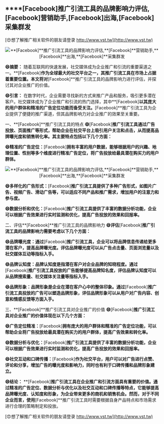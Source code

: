 ## ****[Facebook]**推广引流工具的品牌影响力评估,**[Facebook]**营销助手,**[Facebook]**出海,**[Facebook]**采集群发**

[😍想了解推广相关软件的朋友请登录 http://www.vst.tw](http://www.vst.tw)

 <center><img src="https://vst.tw/MP4/tuiguang/png/7.png" alt="**[Facebook]**推广引流工具的品牌影响力评估,**[Facebook]**营销助手,**[Facebook]**出海,**[Facebook]**采集群发"></center>

**😄摘要：**
随着互联网的快速发展，社交媒体成为企业推广和引流的重要渠道之一。**[Facebook]**作为全球最大的社交平台之一，其推广引流工具在市场上占据着重要位置。本文将对**[Facebook]**推广引流工具的品牌影响力进行评估，并探讨其对企业推广的价值。

**😄引言：**
在数字时代，企业需要寻找新的方式来推广产品和服务，吸引更多潜在客户。社交媒体成为了企业推广和引流的热门选择，其中**[Facebook]**以其庞大的用户群体和精准的广告定位功能而备受关注。**[Facebook]**推广引流工具为企业提供了便捷的推广渠道，但其品牌影响力对企业推广的效果至关重要。

一、**[Facebook]**推广引流工具的特点
**😄**[Facebook]**推广引流工具通过广告投放、页面推广等形式，帮助企业在社交平台上吸引用户关注和点击，从而提高品牌曝光度和销售转化率。其主要特点包括以下几个方面：**

**😄精准的广告定位：**[Facebook]**拥有丰富的用户数据，能够根据用户的兴趣、地理位置、性别等多个维度进行精准广告定位，将广告投放给最具潜在购买力的用户群体。**

 <center><img src="https://vst.tw/MP4/tuiguang/png/3.png" alt="**[Facebook]**推广引流工具的品牌影响力评估,**[Facebook]**营销助手,**[Facebook]**出海,**[Facebook]**采集群发"></center>

**😄多样化的广告形式：**[Facebook]**推广引流工具提供了多种广告形式，如图片广告、视频广告、滑动广告等，可以适应不同产品和推广需求，增加用户的注意力和参与度。**

**😄数据分析和优化：**[Facebook]**推广引流工具提供了丰富的数据分析功能，企业可以根据广告效果进行实时监测和优化，提高广告投放的效果和回报率。**

二、评估**[Facebook]**推广引流工具的品牌影响力
**😄评估**[Facebook]**推广引流工具的品牌影响力需要考虑以下几个方面：**

**😄品牌曝光度：通过**[Facebook]**推广引流工具，企业可以将品牌信息传递给更多潜在客户，提高品牌曝光度。评估品牌曝光度可以从广告点击量、页面浏览量以及社交媒体互动等指标入手。**

**😄品牌认知度：品牌认知度是指潜在客户对企业品牌的知晓程度。通过**[Facebook]**推广引流工具投放的广告能够提高品牌知名度，评估品牌认知度可以从品牌搜索量、社交媒体关注量等指标入手。**

**😄品牌形象：品牌形象是企业在潜在客户心中的整体印象。通过**[Facebook]**推广引流工具投放的广告可以塑造品牌形象，评估品牌形象可以从用户对广告内容、创意和情感反馈等方面入手。**

三、**[Facebook]**推广引流工具对企业推广的价值
**😄**[Facebook]**推广引流工具对企业推广的价值体现在以下几个方面：**

**😄广告定位精准：**[Facebook]**拥有庞大的用户群体和精准的广告定位功能，可以帮助企业将广告投放给最具潜在购买力的用户群体，提高广告效果和转化率。**

**😄数据分析与优化：**[Facebook]**推广引流工具提供了丰富的数据分析功能，企业可以根据广告效果进行实时监测和优化，提高广告投放的效果和回报率。**

**😄社交互动和口碑传播：**[Facebook]**作为社交平台，用户可以对广告进行点赞、评论和分享，增加广告的曝光度和影响力，同时也有利于口碑传播和品牌形象建立。**

**😄结论：**
**[Facebook]**推广引流工具在企业推广和引流方面具有重要的价值。通过精准的广告定位、数据分析与优化以及社交互动和口碑传播等特点，它能够提高品牌曝光度、认知度和形象，为企业带来更多的商机和销售机会。然而，对于不同企业而言，使用**[Facebook]**推广引流工具时需要根据自身产品特点和市场需求进行合理的策略制定和投放。

[😍想了解推广相关软件的朋友请登录 http://www.vst.tw](http://www.vst.tw)



